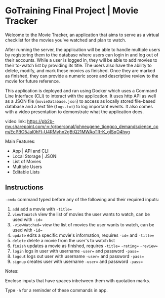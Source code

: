 # GoTraining Final Project | Movie Tracker

Welcome to the Movie Tracker, an application that aims to serve as a virtual checklist for the movies you've watched and plan to watch.

After running the server, the application will be able to handle multiple users by registering them to the database where users can login in and log out of their accounts. While a user is logged in, they will be able to add movies to their to-watch list by providing its title. The users also have the ability to delete, modify, and mark these movies as finished. Once they are marked as finished, they can provide a numeric score and descriptive review to the movie for future reference.

This application is deployed and ran using Docker which uses a Command Line Interface (CLI) to interact with the application. It uses http API as well as a JSON file (`movieDatabase.json`) to access as locally stored file-based database and a text file (`logs.txt`) to log important events. It also comes with a video presentation to demonstrate what the application does.

video link: https://pb2b-my.sharepoint.com/:v:/g/personal/johneugene_tiongco_demandscience_com/EcPBO5JaI0hFl-U4RMyhn2gBtQ21MWAoTR-K_gISqO4hyg

Main Features:
- App | API and CLI
- Local Storage | JSON
- List of Movies
- Multiple Users
- Editable Lists

## Instructions
`-cmd=` command typed before any of the following and their required inputs:

1. `add` add a movie with `-title=`
2. `viewToWatch` view the list of movies the user wants to watch, can be used with `-id=`
3. `-viewWatched=` view the list of movies the user wants to watch, can be used with `-id=`
4. `update` edits a specific movie's information, requires `-id=` and `-title=`
5. `delete` delete a movie from the user's to watch list
6. `finish` updates a movie as finished, requires `-title=` `-rating=` `-review=`
7. `login` logs in user with username `-user=` and password `-pass=`
8. `logout` logs out user with username `-user=` and password `-pass=`
9. `signup` creates user with username `-user=` and password `-pass=`


Notes:

Enclose inputs that have spaces inbetween them with quotation marks.

Type `-h` for a reminder of these commands in app.
